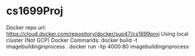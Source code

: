 # cs1699Proj

Docker repo url: https://cloud.docker.com/repository/docker/sup47/cs1699proj
Using local cluster (Not GCP)
Docker Commands:
docker build -t imagebuildinginprocess .
docker run -itp 4000:80 imagebuildinginprocess
